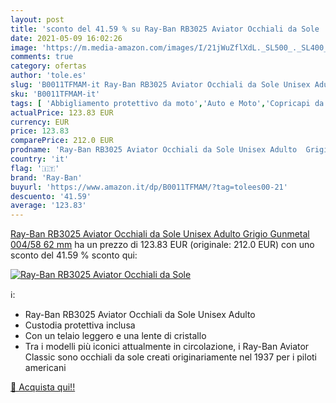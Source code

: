 ```yaml
---
layout: post
title: 'sconto del 41.59 % su Ray-Ban RB3025 Aviator Occhiali da Sole   '
date: 2021-05-09 16:02:26
image: 'https://m.media-amazon.com/images/I/21jWuZflXdL._SL500_._SL400_.jpg'
comments: true
category: ofertas
author: 'tole.es'
slug: 'B0011TFMAM-it Ray-Ban RB3025 Aviator Occhiali da Sole Unisex Adulto...'
sku: 'B0011TFMAM-it'
tags: [ 'Abbigliamento protettivo da moto','Auto e Moto','Copricapi da moto','Moto, accessori e componenti','Occhiali da moto','Occhiali da sole da moto','ray-ban', ]
actualPrice: 123.83 EUR
currency: EUR
price: 123.83
comparePrice: 212.0 EUR
prodname: 'Ray-Ban RB3025 Aviator Occhiali da Sole Unisex Adulto  Grigio  Gunmetal 004/58   62 mm'
country: 'it'
flag: '🇮🇹'
brand: 'Ray-Ban'
buyurl: 'https://www.amazon.it/dp/B0011TFMAM/?tag=tolees00-21'
descuento: '41.59'
average: '123.83'
---
```


[Ray-Ban RB3025 Aviator Occhiali da Sole Unisex Adulto  Grigio  Gunmetal 004/58   62 mm](https://www.amazon.it/dp/B0011TFMAM/?tag=tolees00-21) ha un prezzo di 123.83 EUR (originale: 212.0 EUR) con uno sconto del 41.59 % sconto qui:

[![Ray-Ban RB3025 Aviator Occhiali da Sole ](https://m.media-amazon.com/images/I/21jWuZflXdL._SL500_._SL400_.jpg)](https://www.amazon.it/dp/B0011TFMAM/?tag=tolees00-21)

ℹ️:

- Ray-Ban RB3025 Aviator Occhiali da Sole Unisex Adulto
- Custodia protettiva inclusa
- Con un telaio leggero e una lente di cristallo
- Tra i modelli più iconici attualmente in circolazione, i Ray-Ban Aviator Classic sono occhiali da sole creati originariamente nel 1937 per i piloti americani

[🛒 Acquista qui!!](https://www.amazon.it/dp/B0011TFMAM/?tag=tolees00-21)
